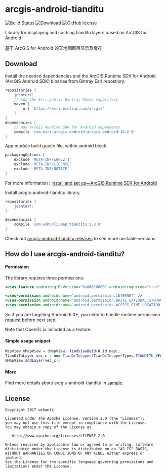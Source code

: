 # arcgis-android-tianditu

[![Build Status](https://travis-ci.org/wshunli/arcgis-android-tianditu.svg?branch=master)](https://travis-ci.org/wshunli/arcgis-android-tianditu)
[![Download](https://api.bintray.com/packages/wshunli/maven/arcgis-android-tianditu/images/download.svg)](https://bintray.com/wshunli/maven/arcgis-android-tianditu/_latestVersion)
[![GitHub license](https://img.shields.io/github/license/wshunli/arcgis-android-tianditu.svg)](https://github.com/wshunli/arcgis-android-tianditu/blob/master/LICENSE)

Library for displaying and caching tianditu layers based on ArcGIS for Android

基于 ArcGIS for Android 的天地图图层显示及缓存

## Download

Install the needed dependencies and the ArcGIS Runtime SDK for Android (ArcGIS Android SDK)  binaries from Bintray Esri repostiory.

```groovy
repositories {
    jcenter()
    // Add the Esri public Bintray Maven repository
    maven {
        url 'https://esri.bintray.com/arcgis'
    }
}
dependencies {
    // Add ArcGIS Runtime SDK for Android dependency
    compile 'com.esri.arcgis.android:arcgis-android:10.2.9'
}
```

App module build.gradle file, within android block

```groovy
packagingOptions {
    exclude 'META-INF/LGPL2.1'
    exclude 'META-INF/LICENSE'
    exclude 'META-INF/NOTICE'
}
```

For more information : [Install and set up—ArcGIS Runtime SDK for Android](https://developers.arcgis.com/android/10-2/guide/install-and-set-up.htm)

Install arcgis-android-tianditu library.

```groovy
repositories {
    jcenter()
}

dependencies {
    compile 'com.wshunli.map:tianditu:1.0.0'
}
```

Check out [arcgis-android-tianditu releases](https://github.com/wshunli/arcgis-android-tianditu/releases) to see more unstable versions.

## How do I use arcgis-android-tianditu?

#### Permission

The library requires three permissions:

``` XML
<uses-feature android:glEsVersion="0x00020000" android:required="true" />

<uses-permission android:name="android.permission.INTERNET" />
<uses-permission android:name="android.permission.WRITE_EXTERNAL_STORAGE" />
<uses-permission android:name="android.permission.ACCESS_FINE_LOCATION" />
```

So if you are targeting Android 6.0+, you need to handle runtime permission request before next step.

Note that OpenGL is included as a feature.

#### Simple usage snippet

``` Java
MapView mMapView = (MapView) findViewById(R.id.map);
TianDiTuLayer vec_c = new TianDiTuLayer(TianDiTuLayerTypes.TIANDITU_VECTOR_MERCATOR);
mMapView.addLayer(vec_c);
```

#### More

Find more details about arcgis-android-tianditu in [sample](https://github.com/wshunli/arcgis-android-tianditu/tree/master/sample).

## License

    Copyright 2017 wshunli

    Licensed under the Apache License, Version 2.0 (the "License");
    you may not use this file except in compliance with the License.
    You may obtain a copy of the License at

       http://www.apache.org/licenses/LICENSE-2.0

    Unless required by applicable law or agreed to in writing, software
    distributed under the License is distributed on an "AS IS" BASIS,
    WITHOUT WARRANTIES OR CONDITIONS OF ANY KIND, either express or implied.
    See the License for the specific language governing permissions and
    limitations under the License.
